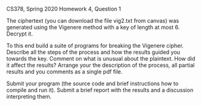 CS378, Spring 2020 Homework 4, Question 1

The ciphertext (you can download the file vig2.txt from canvas) was generated using the Vigenere method with a key of length at most 6. Decrypt it. 

To this end build a suite of programs for breaking the Vigenere cipher. Describe all the steps of the process and how the results guided you towards the key. Comment on what is unusual about the plaintext. How did it affect the results? Arrange your the description of the process, all partial results and you comments as a single pdf file.

Submit your program (the source code and brief instructions how to compile and run it). Submit a brief report with the results and a discussion interpreting them.
